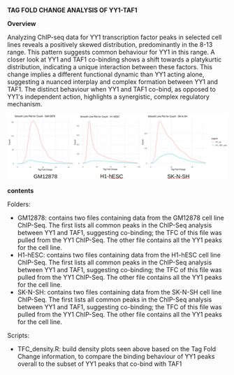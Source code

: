 **TAG FOLD CHANGE ANALYSIS OF YY1-TAF1**

**Overview**

Analyzing ChIP-seq data for YY1 transcription factor peaks in selected cell lines reveals a positively skewed distribution, predominantly in the 8-13 range. This pattern suggests common behaviour for YY1 in this range. A closer look at YY1 and TAF1 co-binding shows a shift towards a platykurtic distribution, indicating a unique interaction between these factors. This change implies a different functional dynamic than YY1 acting alone, suggesting a nuanced interplay and complex formation between YY1 and TAF1. The distinct behaviour when YY1 and TAF1 co-bind, as opposed to YY1's independent action, highlights a synergistic, complex regulatory mechanism.

![TFC analysis of YY1-TAF1 co-binding](https://github.com/gastonguaysiu/YY1-TAF1/blob/main/peak_list_TFC/Screenshot%20from%202023-12-06%2012-13-48.png?raw=true)

**contents**

Folders:

 - GM12878: contains two files containing data from the GM12878 cell line ChIP-Seq. The first lists all common peaks in the ChIP-Seq analysis between YY1 and TAF1, suggesting co-binding; the TFC of this file was pulled from the YY1 ChIP-Seq. The other file contains all the YY1 peaks for the cell line.
 - H1-hESC: contains two files containing data from the H1-hESC cell line ChIP-Seq. The first lists all common peaks in the ChIP-Seq analysis between YY1 and TAF1, suggesting co-binding; the TFC of this file was pulled from the YY1 ChIP-Seq. The other file contains all the YY1 peaks for the cell line.
 - SK-N-SH: contains two files containing data from the SK-N-SH cell line ChIP-Seq. The first lists all common peaks in the ChIP-Seq analysis between YY1 and TAF1, suggesting co-binding; the TFC of this file was pulled from the YY1 ChIP-Seq. The other file contains all the YY1 peaks for the cell line.

Scripts:

 - TFC_density.R: build density plots seen above based on the Tag Fold Change information, to compare the binding behaviour of YY1 peaks overall to the subset of YY1 peaks that co-bind with TAF1
